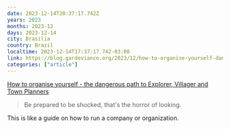 ```yaml
---
date: 2023-12-14T20:37:17.742Z
years: 2023
months: 2023-12
days: 2023-12-14
city: Brasilia
country: Brazil
localtime: 2023-12-14T17:37:17.742-03:00
link: https://blog.gardeviance.org/2023/12/how-to-organise-yourself-dangerous-path.html
categories: ["article"]
---
```

[How to organise yourself - the dangerous path to Explorer, Villager and Town Planners](https://blog.gardeviance.org/2023/12/how-to-organise-yourself-dangerous-path.html)

> Be prepared to be shocked, that's the horror of looking.

This is like a guide on how to run a company or organization.

